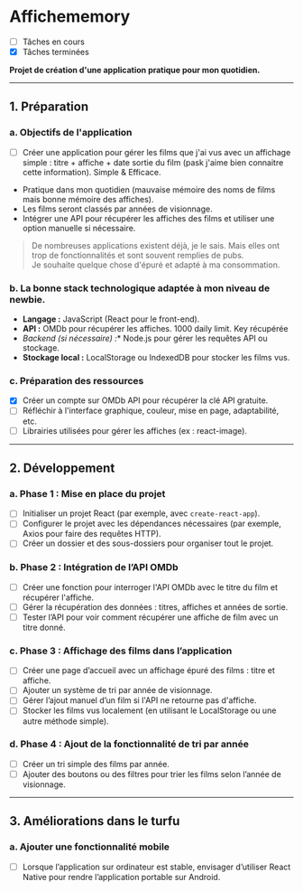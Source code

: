 # Affichememory

- [ ] Tâches en cours
- [x] Tâches terminées

**Projet de création d'une application pratique pour mon quotidien.**

---

## 1. Préparation

### a. Objectifs de l'application

- [ ] Créer une application pour gérer les films que j'ai vus avec un affichage simple : titre + affiche + date sortie du film (pask j'aime bien connaitre cette information). Simple & Efficace.
- Pratique dans mon quotidien (mauvaise mémoire des noms de films mais bonne mémoire des affiches).
- Les films seront classés par années de visionnage.
- Intégrer une API pour récupérer les affiches des films et utiliser une option manuelle si nécessaire.

> De nombreuses applications existent déjà, je le sais. Mais elles ont trop de fonctionnalités et sont souvent remplies de pubs.  
> Je souhaite quelque chose d'épuré et adapté à ma consommation.

### b. La bonne stack technologique adaptée à mon niveau de newbie.

- **Langage :** JavaScript (React pour le front-end).
- **API :** OMDb pour récupérer les affiches. 1000 daily limit. Key récupérée
- *Backend (si nécessaire) :** Node.js pour gérer les requêtes API ou stockage.
- **Stockage local :** LocalStorage ou IndexedDB pour stocker les films vus.

### c. Préparation des ressources

- [x] Créer un compte sur OMDb API pour récupérer la clé API gratuite.
- [ ] Réfléchir à l'interface graphique, couleur, mise en page, adaptabilité, etc.
- [ ] Librairies utilisées pour gérer les affiches (ex : react-image).

---

## 2. Développement

### a. Phase 1 : Mise en place du projet

- [ ] Initialiser un projet React (par exemple, avec `create-react-app`).
- [ ] Configurer le projet avec les dépendances nécessaires (par exemple, Axios pour faire des requêtes HTTP).
- [ ] Créer un dossier et des sous-dossiers pour organiser tout le projet.

### b. Phase 2 : Intégration de l’API OMDb

- [ ] Créer une fonction pour interroger l'API OMDb avec le titre du film et récupérer l'affiche.
- [ ] Gérer la récupération des données : titres, affiches et années de sortie.
- [ ] Tester l’API pour voir comment récupérer une affiche de film avec un titre donné.

### c. Phase 3 : Affichage des films dans l’application

- [ ] Créer une page d’accueil avec un affichage épuré des films : titre et affiche.
- [ ] Ajouter un système de tri par année de visionnage.
- [ ] Gérer l’ajout manuel d’un film si l'API ne retourne pas d'affiche.
- [ ] Stocker les films vus localement (en utilisant le LocalStorage ou une autre méthode simple).

### d. Phase 4 : Ajout de la fonctionnalité de tri par année

- [ ] Créer un tri simple des films par année.
- [ ] Ajouter des boutons ou des filtres pour trier les films selon l’année de visionnage.

---

## 3. Améliorations dans le turfu

### a. Ajouter une fonctionnalité mobile

- [ ] Lorsque l’application sur ordinateur est stable, envisager d’utiliser React Native pour rendre l’application portable sur Android.
